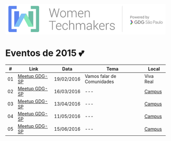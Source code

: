 ![WTM](https://raw.githubusercontent.com/wtmsp/meetings/master/banner/logo_wtm.png)

# Eventos de 2015 :two_hearts:

| # | Link | Data | Tema | Local |
| --- | --- | --- | --- | --- |
| 01 | [Meetup GDG-SP](http://www.meetup.com/GDG-SP/events/228358153/) | 19/02/2016  | Vamos falar de Comunidades  | Viva Real |
| 02 | [Meetup GDG-SP](http://www.meetup.com/GDG-SP/events/228441593/) | 16/03/2016 | --- | [Campus](https://www.campus.co/sao-paulo/pt) |
| 03 | [Meetup GDG-SP](http://www.meetup.com/GDG-SP/events/228441735/) | 13/04/2016 | --- | [Campus](https://www.campus.co/sao-paulo/pt) |
| 04 | [Meetup GDG-SP](http://www.meetup.com/GDG-SP/events/228442027/) | 11/05/2016 | --- | [Campus](https://www.campus.co/sao-paulo/pt) |
| 05 | [Meetup GDG-SP](http://www.meetup.com/GDG-SP/events/228442074/) | 15/06/2016 | --- | [Campus](https://www.campus.co/sao-paulo/pt) |
